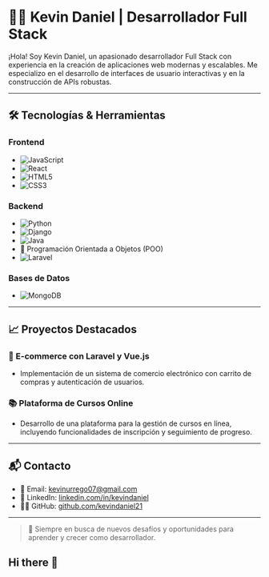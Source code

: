 # 👨‍💻 Kevin Daniel | Desarrollador Full Stack

¡Hola! Soy Kevin Daniel, un apasionado desarrollador Full Stack con experiencia en la creación de aplicaciones web modernas y escalables. Me especializo en el desarrollo de interfaces de usuario interactivas y en la construcción de APIs robustas.

---

## 🛠️ Tecnologías & Herramientas

### Frontend

- ![JavaScript](https://img.shields.io/badge/JavaScript-F7DF1E?style=flat&logo=javascript&logoColor=black)
- ![React](https://img.shields.io/badge/React-20232A?style=flat&logo=react&logoColor=61DAFB)
- ![HTML5](https://img.shields.io/badge/HTML5-E34F26?style=flat&logo=html5&logoColor=white)
- ![CSS3](https://img.shields.io/badge/CSS3-1572B6?style=flat&logo=css3&logoColor=white)

### Backend

- ![Python](https://img.shields.io/badge/Python-3776AB?style=flat&logo=python&logoColor=white)
- ![Django](https://img.shields.io/badge/Django-092E20?style=flat&logo=django&logoColor=white)
- ![Java](https://img.shields.io/badge/Java-007396?style=flat&logo=java&logoColor=white)
- 🧱 Programación Orientada a Objetos (POO)
- ![Laravel](https://img.shields.io/badge/Laravel-Web%20Framework-FF2D20?style=flat&logo=laravel&logoColor=white)

### Bases de Datos

- ![MongoDB](https://img.shields.io/badge/MongoDB-4EA94B?style=flat&logo=mongodb&logoColor=white)

---

## 📈 Proyectos Destacados

### 🛒 E-commerce con Laravel y Vue.js

- Implementación de un sistema de comercio electrónico con carrito de compras y autenticación de usuarios.

### 📚 Plataforma de Cursos Online

- Desarrollo de una plataforma para la gestión de cursos en línea, incluyendo funcionalidades de inscripción y seguimiento de progreso.

---

## 📬 Contacto

- 📧 Email: kevinurrego07@gmail.com
- 💼 LinkedIn: [linkedin.com/in/kevindaniel](https://linkedin.com/in/kevindaniel)
- 🧑‍💻 GitHub: [github.com/kevindaniel21](https://github.com/kevindaniel21)

---

> 🚀 Siempre en busca de nuevos desafíos y oportunidades para aprender y crecer como desarrollador.
## Hi there 👋

<!--
**kevindaniel21/kevindaniel21** is a ✨ _special_ ✨ repository because its `README.md` (this file) appears on your GitHub profile.

Here are some ideas to get you started:

- 🔭 I’m currently working on ...
- 🌱 I’m currently learning ...
- 👯 I’m looking to collaborate on ...
- 🤔 I’m looking for help with ...
- 💬 Ask me about ...
- 📫 How to reach me: ...
- 😄 Pronouns: ...
- ⚡ Fun fact: ...
-->
